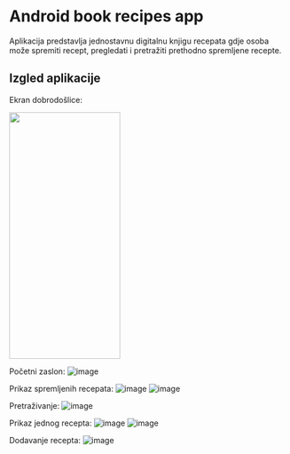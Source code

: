 # Android book recipes app
Aplikacija predstavlja jednostavnu digitalnu knjigu recepata gdje osoba može spremiti recept, pregledati i pretražiti prethodno spremljene recepte. 

## Izgled aplikacije ##
Ekran dobrodošlice:

<img src="https://github.com/katarinajukic/android_app/assets/133279741/d5bda38e-b930-4041-a005-41d2aaddb248" width="200" height="444">


Početni zaslon:
![image](https://github.com/katarinajukic/android_app/assets/133279741/9abe0e08-a33b-49b0-b26f-bde67909feb9)

Prikaz spremljenih recepata: 
![image](https://github.com/katarinajukic/android_app/assets/133279741/ce3883a6-4d38-4d5c-8144-31c97af2ad63) ![image](https://github.com/katarinajukic/android_app/assets/133279741/59b36ea0-ff4c-471f-b0c1-6cbc824f5f3d)

Pretraživanje:
![image](https://github.com/katarinajukic/android_app/assets/133279741/16e2ce22-32a0-4a47-aab1-11c06fe596c9)

Prikaz jednog recepta:
![image](https://github.com/katarinajukic/android_app/assets/133279741/3149cf0b-a525-457e-8e7e-f718255d387a) ![image](https://github.com/katarinajukic/android_app/assets/133279741/f2aedc93-7fa3-40b1-b521-ed4bc037f3f6)

Dodavanje recepta:
![image](https://github.com/katarinajukic/android_app/assets/133279741/ae316aec-c29c-4ea0-89e0-d1e6cc994689)




